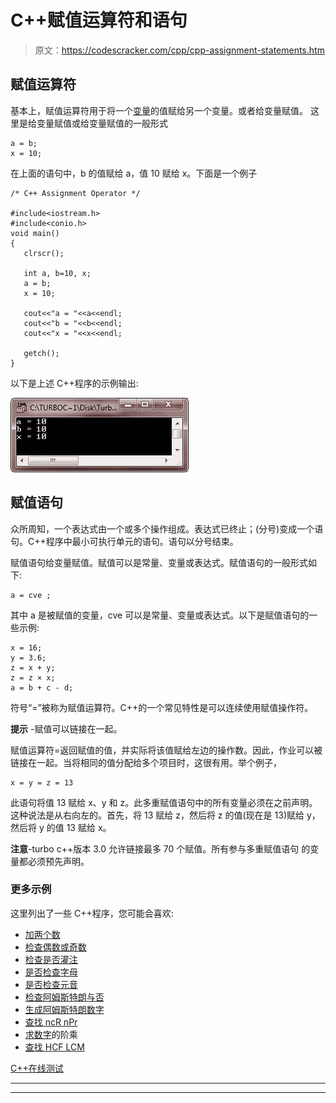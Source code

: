 # C++赋值运算符和语句

> 原文：<https://codescracker.com/cpp/cpp-assignment-statements.htm>

## 赋值运算符

基本上，赋值运算符用于将一个[变量](/cpp/cpp-variables.htm)的值赋给另一个变量。或者给变量赋值。 这里是给变量赋值或给变量赋值的一般形式

```
a = b;
x = 10;
```

在上面的语句中，b 的值赋给 a，值 10 赋给 x。下面是一个例子

```
/* C++ Assignment Operator */

#include<iostream.h>
#include<conio.h>
void main()
{
   clrscr();

   int a, b=10, x;
   a = b;
   x = 10;

   cout<<"a = "<<a<<endl;
   cout<<"b = "<<b<<endl;
   cout<<"x = "<<x<<endl;

   getch();
}
```

以下是上述 C++程序的示例输出:

![c++ assignment operator](img/f687db00338f19bbe6e8f136ccd54aae.png)

## 赋值语句

众所周知，一个表达式由一个或多个操作组成。表达式已终止；(分号)变成一个语句。C++程序中最小可执行单元的语句。语句以分号结束。

赋值语句给变量赋值。赋值可以是常量、变量或表达式。赋值语句的一般形式如下:

```
a = cve ;
```

其中 a 是被赋值的变量，cve 可以是常量、变量或表达式。以下是赋值语句的一些示例:

```
x = 16;
y = 3.6;
z = x + y;
z = z × x;
a = b + c - d;
```

符号“=”被称为赋值运算符。C++的一个常见特性是可以连续使用赋值操作符。

**提示** -赋值可以链接在一起。

赋值运算符=返回赋值的值，并实际将该值赋给左边的操作数。因此，作业可以被链接在一起。当将相同的值分配给多个项目时，这很有用。举个例子，

```
x = y = z = 13
```

此语句将值 13 赋给 x、y 和 z。此多重赋值语句中的所有变量必须在之前声明。这种说法是从右向左的。首先，将 13 赋给 z，然后将 z 的值(现在是 13)赋给 y，然后将 y 的值 13 赋给 x。

**注意**-turbo c++版本 3.0 允许链接最多 70 个赋值。所有参与多重赋值语句 的变量都必须预先声明。

### 更多示例

这里列出了一些 C++程序，您可能会喜欢:

*   [加两个数](/cpp/program/cpp-program-add-two-numbers.htm)
*   [检查偶数或奇数](/cpp/program/cpp-program-check-even-odd.htm)
*   [检查是否灌注](/cpp/program/cpp-program-check-prime.htm)
*   [是否检查字母](/cpp/program/cpp-program-check-alphabet.htm)
*   [是否检查元音](/cpp/program/cpp-program-check-vowel.htm)
*   [检查阿姆斯特朗与否](/cpp/program/cpp-program-find-armstrong-number.htm)
*   [生成阿姆斯特朗数字](/cpp/program/cpp-program-generate-armstrong-number.htm)
*   [查找 ncR nPr](/cpp/program/cpp-program-find-ncr-npr.htm)
*   [求数字](/cpp/program/cpp-program-find-factorial.htm)的阶乘
*   [查找 HCF LCM](/cpp/program/cpp-program-find-hcf-lcm.htm)

[C++在线测试](/exam/showtest.php?subid=3)

* * *

* * *